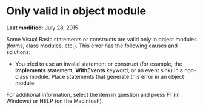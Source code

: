 
# Only valid in object module

 **Last modified:** July 28, 2015

Some Visual Basic statements or constructs are valid only in object modules (forms, class modules, etc.). This error has the following causes and solutions:


- You tried to use an invalid statement or construct (for example, the  **Implements** statement, **WithEvents** keyword, or an event sink) in a non-class module. Place statements that generate this error in an object module.
    

For additional information, select the item in question and press F1 (in Windows) or HELP (on the Macintosh).
